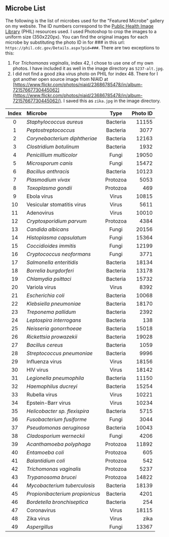 ## Microbe List ##

The following is the list of microbes used for the "Featured Microbe" gallery on my website. The ID numbers correspond to the [Public Health Image Library](https://phil.cdc.gov) (PHIL) resources used. I used Photoshop to crop the images to a uniform size (350x220px). You can find the original images for each microbe by substituting the photo ID in for ### in this url: ```https://phil.cdc.gov/Details.aspx?pid=###```. There are two exceptions to this:   
1) For _Trichomonas vaginalis_, index 42, I chose to use one of my own photos. I have included it as well in the image directory as ```5237-alt.jpg```.  
2) I did not find a good zika virus photo on PHIL for index 48. There for I got another open source image from NIAID at [https://www.flickr.com/photos/niaid/23686785478/in/album-72157667730445062](https://www.flickr.com/photos/niaid/23686785478/in/album-72157667730445062/). I saved this as ```zika.jpg``` in the image directory.

|  Index |            Microbe            |  Type  | Photo ID |  
|:------:|:------------------------------|:------:|---------:|  
|    0   |_Staphylococcus aureus_        |Bacteria|   11155  |   
|    1   |_Peptostreptococcus_           |Bacteria|    3077  |  
|    2   |_Corynebacterium diphtheriae_  |Bacteria|   12163  |  
|    3   |_Clostridium botulinum_        |Bacteria|    1932  |  
|    4   |_Penicillium multicolor_       |Fungi   |   19050  |  
|    5   |_Microsporum canis_            |Fungi   |   15472  |  
|    6   |_Bacillus anthracis_           |Bacteria|   10123  |  
|    7   |_Plasmodium vivax_             |Protozoa|    5053  |    
|    8   |_Toxoplasma gondii_            |Protozoa|     469  |    
|    9   | Ebola virus                   |Virus   |   10815  |  
|   10   |Vesicular stomatitis virus     |Virus   |    5611  |  
|   11   |Adenovirus                     |Virus   |   10010  |  
|   12   |_Cryptosporidium parvum_       |Protozoa|    4384  |  
|   13   |_Candida albicans_             |Fungi   |   20156  |    
|   14   |_Histoplasma capsulatum_       |Fungi   |   15364  |  
|   15   |_Coccidioides immitis_         |Fungi   |   12199  |  
|   16   |_Cryptococcus neoformans_      |Fungi   |    3771  |  
|   17   |_Salmonella enteritidis_       |Bacteria|   18134  |  
|   18   |_Borrelia burgdorferi_         |Bacteria|   13178  |  
|   19   |_Chlamydia psittaci_           |Bacteria|   15732  |  
|   20   |Variola virus                  |Virus   |    8392  |  
|   21   |_Escherichia coli_             |Bacteria|   10068  |  
|   22   |_Klebsiella pneumoniae_        |Bacteria|   18170  |  
|   23   |_Treponema pallidum_           |Bacteria|    2392  |  
|   24   |_Leptospira interrogans_       |Bacteria|     138  |  
|   25   |_Neisseria gonorrhoeae_        |Bacteria|   15018  |  
|   26   |_Rickettsia prowazekii_        |Bacteria|   19028  |  
|   27   |_Bacillus cereus_              |Bacteria|    1059  |  
|   28   |_Streptococcus pneumoniae_     |Bacteria|    9996  |  
|   29   |Influenza virus                |Virus   |   18156  |  
|   30   |HIV virus                      |Virus   |   18142  |  
|   31   |_Legionella pneumophila_       |Bacteria|   11150  |  
|   32   |_Haemophilus ducreyi_          |Bacteria|   15254  |  
|   33   |Rubella virus                  |Virus   |   10221  |  
|   34   |Epstein-Barr virus             |Virus   |   10234  |  
|   35   |_Helicobacter sp. flexispira_  |Bacteria|    5715  |  
|   36   |_Fusobacterium fusiforme_      |Fungi   |    3044  |  
|   37   |_Pseudomonas aeruginosa_       |Bacteria|   10043  |  
|   38   |_Cladosporium werneckii_       |Fungi   |    4206  |  
|   39   |_Acanthamoeba polyphaga_       |Protozoa|   11892  |  
|   40   |_Entamoeba coli_               |Protozoa|     605  |  
|   41   |_Balantidium coli_             |Protozoa|     542  |  
|   42   |_Trichomonas vaginalis_        |Protozoa|    5237  |  
|   43   |_Trypanosoma brucei_           |Protozoa|   14822  |  
|   44   |_Mycobacterium tuberculosis_   |Bacteria|   18139  |  
|   45   |_Propionibacterium propionicus_|Bacteria|    4201  |  
|   46   |_Bordetella bronchiseptica_    |Bacteria|     254  |  
|   47   |Coronavirus                    |Virus   |   18115  |  
|   48   |Zika virus                     |Virus   |    zika  |  
|   49   |_Aspergillus_                  |Fungi   |   13367  |  

